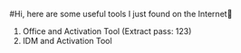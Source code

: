 #Hi, here are some useful tools I just found on the Internet💾
1. Office and Activation Tool (Extract pass: 123)
2. IDM and Activation Tool
